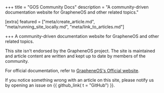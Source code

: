 +++
title = "GOS Community Docs"
description = "A community-driven documentation website for GrapheneOS and other related topics."

[extra]
featured = ["meta/create_article.md", "meta/running_site_locally.md", "meta/link_to_articles.md"]

+++
A community-driven documentation website for GrapheneOS and other related topics.

This site isn't endorsed by the GrapheneOS project. The site is maintained and article content are written and kept up to date by members of the community.

For official documentation, refer to [GrapheneOS's Official website](https://grapheneos.org/).

If you notice something wrong with an article on this site, please notify us by opening an issue on {{ github_link( t = "GitHub") }}.
